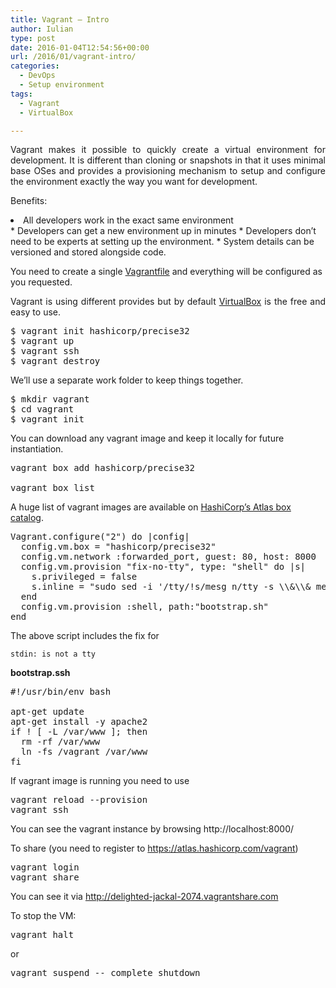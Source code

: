 ```yaml
---
title: Vagrant – Intro
author: Iulian
type: post
date: 2016-01-04T12:54:56+00:00
url: /2016/01/vagrant-intro/
categories:
  - DevOps
  - Setup environment
tags:
  - Vagrant
  - VirtualBox

---
```

<p style="text-align: justify;">
  Vagrant makes it possible to quickly create a virtual environment for development. It is different than cloning or snapshots in that it uses minimal base OSes and provides a provisioning mechanism to setup and configure the environment exactly the way you want for development.
</p>

<p style="text-align: justify;">
  Benefits:
</p>

<li style="text-align: justify;">
  All developers work in the exact same environment
</li>
  * Developers can get a new environment up in minutes
  * Developers don’t need to be experts at setting up the environment.
  * System details can be versioned and stored alongside code.

You need to create a single [Vagrantfile][1] and everything will be configured as you requested.

<p style="text-align: justify;">
  Vagrant is using different provides but by default <a href="http://www.virtualbox.org/">VirtualBox</a> is the free and easy to use.
</p>

<pre class="lang:ruby decode:true">$ vagrant init hashicorp/precise32
$ vagrant up
$ vagrant ssh
$ vagrant destroy</pre>

We&#8217;ll use a separate work folder to keep things together.

<pre class="lang:ruby decode:true">$ mkdir vagrant
$ cd vagrant
$ vagrant init</pre>

You can download any vagrant image and keep it locally for future instantiation.

<pre class="lang:ruby decode:true ">vagrant box add hashicorp/precise32

vagrant box list</pre>

A huge list of vagrant images are available on [HashiCorp&#8217;s Atlas box catalog][2].

<pre class="lang:ruby decode:true">Vagrant.configure("2") do |config|
  config.vm.box = "hashicorp/precise32"
  config.vm.network :forwarded_port, guest: 80, host: 8000
  config.vm.provision "fix-no-tty", type: "shell" do |s|
    s.privileged = false
    s.inline = "sudo sed -i '/tty/!s/mesg n/tty -s \\&\\& mesg n/' /root/.profile"
  end
  config.vm.provision :shell, path:"bootstrap.sh"
end</pre>

The above script includes the fix for

    stdin: is not a tty
    

**bootstrap.ssh**

<pre class="lang:sh decode:true">#!/usr/bin/env bash

apt-get update
apt-get install -y apache2
if ! [ -L /var/www ]; then
  rm -rf /var/www
  ln -fs /vagrant /var/www
fi</pre>

If vagrant image is running you need to use

<pre class="lang:ruby decode:true ">vagrant reload --provision
vagrant ssh</pre>

You can see the vagrant instance by browsing http://localhost:8000/

To share (you need to register to <https://atlas.hashicorp.com/vagrant>)

<pre class="lang:ps decode:true ">vagrant login
vagrant share</pre>

You can see it via http://delighted-jackal-2074.vagrantshare.com

To stop the VM:

<pre class="lang:ps decode:true ">vagrant halt</pre>

or

<pre class="lang:ps decode:true ">vagrant suspend -- complete shutdown</pre>

 [1]: http://docs.vagrantup.com/v2/vagrantfile/
 [2]: https://atlas.hashicorp.com/boxes/search